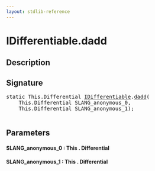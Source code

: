 ```yaml
---
layout: stdlib-reference
---
```


# IDifferentiable\.dadd

## Description





## Signature 

<pre>
<span class='code_keyword'>static</span> <span class="code_keyword">This</span>.Differential <a href="/stdlib-reference/interfaces/IDifferentiable/index" class="code_type">IDifferentiable</a>.<a href="/stdlib-reference/interfaces/IDifferentiable/dadd">dadd</a>(
    <span class="code_keyword">This</span>.Differential <span class='code_param'>SLANG_anonymous_0</span>,
    <span class="code_keyword">This</span>.Differential <span class='code_param'>SLANG_anonymous_1</span>);

</pre>

## Parameters

#### SLANG\_anonymous\_0  : This \. Differential
#### SLANG\_anonymous\_1  : This \. Differential

